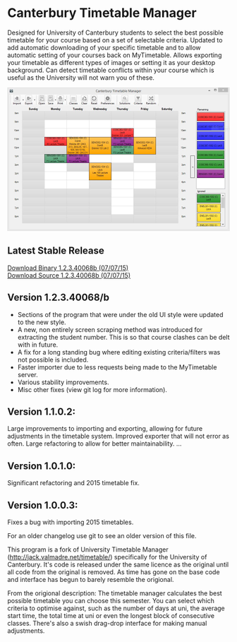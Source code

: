 Canterbury Timetable Manager
==========================

Designed for University of Canterbury students to select the best possible timetable for your course based on a set of selectable criteria. Updated to add automatic downloading of your specific timetable and to allow automatic setting of your courses back on MyTimetable. Allows exporting your timetable as different types of images or setting it as your desktop background. Can detect timetable conflicts within your course which is useful as the University will not warn you of these.

![Screenshot of Canterbury Timetable Manager](./Example.jpg)

Latest Stable Release
----------------------
[Download Binary 1.2.3.40068b (07/07/15)](https://github.com/mrkno/CanterburyTimetableManager/releases/download/v1.2.3.40068/CanterburyTimetableb.exe)<br/>
[Download Source 1.2.3.40068b (07/07/15)](https://github.com/mrkno/CanterburyTimetableManager/archive/v1.2.3.40068b.zip)

Version 1.2.3.40068/b
-----------------
* Sections of the program that were under the old UI style were updated to the new style.
* A new, non entirely screen scraping method was introduced for extracting the student number. This is so that course clashes can be delt with in future.
* A fix for a long standing bug where editing existing criteria/filters was not possible is included.
* Faster importer due to less requests being made to the MyTimetable server.
* Various stability improvements.
* Misc other fixes (view git log for more information).

Version 1.1.0.2:
-----------------
Large improvements to importing and exporting, allowing for future adjustments in the timetable system. Improved exporter that will not error as often. Large refactoring to allow for better maintainability. ...

Version 1.0.1.0:
-----------------
Significant refactoring and 2015 timetable fix.

Version 1.0.0.3:
-----------------
Fixes a bug with importing 2015 timetables.

For an older changelog use git to see an older version of this file.

This program is a fork of University Timetable Manager (http://jack.valmadre.net/timetable/) specifically for the University of Canterbury. It's code is released under the same licence as the original until all code from the original is removed. As time has gone on the base code and interface has begun to barely resemble the origional.

From the origional description:
The timetable manager calculates the best possible timetable you can choose this semester. You can select which criteria to optimise against, such as the number of days at uni, the average start time, the total time at uni or even the longest block of consecutive classes. There's also a swish drag-drop interface for making manual adjustments.
